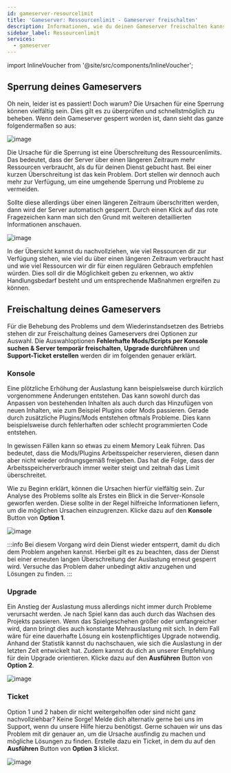 ```yaml
---
id: gameserver-resourcelimit
title: 'Gameserver: Ressourcenlimit - Gameserver freischalten'
description: Informationen, wie du deinen Gameserver freischalten kannst, wenn er durch Überschreitung des Ressourcenlimits gesperrt wurde - ZAP-Hosting.com Dokumentation
sidebar_label: Ressourcenlimit
services:
  - gameserver
---
```


import InlineVoucher from '@site/src/components/InlineVoucher';

## Sperrung deines Gameservers

Oh nein, leider ist es passiert! Doch warum? Die Ursachen für eine Sperrung können vielfältig sein. Dies gilt es zu überprüfen und schnellstmöglich zu beheben. Wenn dein Gameserver gesperrt worden ist, dann sieht das ganze folgendermaßen so aus: 

![image](https://user-images.githubusercontent.com/13604413/159170760-095b4170-6039-4e6b-9774-ab468c2d754b.png)

Die Ursache für die Sperrung ist eine Überschreitung des Ressourcenlimits. Das bedeutet, dass der Server über einen längeren Zeitraum mehr Ressourcen verbraucht, als du für deinen Dienst gebucht hast. Bei einer kurzen Überschreitung ist das kein Problem. Dort stellen wir dennoch auch mehr zur Verfügung, um eine umgehende Sperrung und Probleme zu vermeiden. 

Sollte diese allerdings über einen längeren Zeitraum überschritten werden, dann wird der Server automatisch gesperrt. Durch einen Klick auf das rote Fragezeichen kann man sich den Grund mit weiteren detaillierten Informationen anschauen.

![image](https://user-images.githubusercontent.com/13604413/159170763-e2668971-6308-4cfe-b69e-43877252ca86.png)

In der Übersicht kannst du nachvollziehen, wie viel Ressourcen dir zur Verfügung stehen, wie viel du über einen längeren Zeitraum verbraucht hast und wie viel Ressourcen wir dir für einen regulären Gebrauch empfehlen würden. Dies soll dir die Möglichkeit geben zu erkennen, wo aktiv Handlungsbedarf besteht und um entsprechende Maßnahmen ergreifen zu können. 

<InlineVoucher />

## Freischaltung deines Gameservers

Für die Behebung des Problems und dem Wiederinstandsetzen des Betriebs stehen dir zur Freischaltung deines Gameservers drei Optionen zur Auswahl.   Die Auswahloptionen **Fehlerhafte Mods/Scripts per Konsole suchen & Server temporär freischalten**, **Upgrade durchführen** und **Support-Ticket erstellen** werden dir im folgenden genauer erklärt. 



### Konsole
Eine plötzliche Erhöhung der Auslastung kann beispielsweise durch kürzlich vorgenommene Änderungen entstehen. Das kann sowohl durch das Anpassen von bestehenden Inhalten als auch durch das Hinzufügen von neuen Inhalten, wie zum Beispiel Plugins oder Mods passieren. Gerade durch zusätzliche Plugins/Mods entstehen oftmals Probleme. Dies kann beispielsweise durch fehlerhaften oder schlecht programmierten Code entstehen. 

In gewissen Fällen kann so etwas zu einem Memory Leak führen. Das bedeutet, dass die Mods/Plugins Arbeitsspeicher reservieren, diesen dann aber nicht wieder ordnungsgemäß freigeben. Das hat die Folge, dass der Arbeitsspeicherverbrauch immer weiter steigt und zeitnah das Limit überschreitet. 

Wie zu Beginn erklärt, können die Ursachen hierfür vielfältig sein. Zur Analyse des Problems sollte als Erstes ein Blick in die Server-Konsole geworfen werden. Diese sollte in der Regel hilfreiche Informationen liefern, um die möglichen Ursachen einzugrenzen. Klicke dazu auf den **Konsole** Button von **Option 1**. 

![image](https://user-images.githubusercontent.com/13604413/159170765-dc6a6c66-5624-4992-9fee-0e112ab20c67.png)

:::info
Bei diesem Vorgang wird dein Dienst wieder entsperrt, damit du dich dem Problem angehen kannst. Hierbei gilt es zu beachten, dass der Dienst bei einer erneuten langen Überschreitung der Auslastung erneut gesperrt wird. Versuche das Problem daher unbedingt aktiv anzugehen und Lösungen zu finden. 
:::



### Upgrade

Ein Anstieg der Auslastung muss allerdings nicht immer durch Probleme verursacht werden. Je nach Spiel kann das auch durch das Wachsen des Projekts passieren. Wenn das Spielgeschehen größer oder umfangreicher wird, dann bringt dies auch konstante Mehrauslastung mit sich. In dem Fall wäre für eine dauerhafte Lösung ein kostenpflichtiges Upgrade notwendig. Anhand der Statistik kannst du nachschauen, wie sich die Auslastung in der letzten Zeit entwickelt hat. Zudem kannst du dich an unserer Empfehlung für dein Upgrade orientieren. Klicke dazu auf den **Ausführen** Button von **Option 2**. 

![image](https://user-images.githubusercontent.com/13604413/159170769-d875eb76-bb07-4760-90f7-223ae7538df1.png)





### Ticket

Option 1 und 2 haben dir nicht weitergeholfen oder sind nicht ganz nachvollziehbar? Keine Sorge! Melde dich alternativ gerne bei uns im Support, wenn du unsere Hilfe hierzu benötigst. Gerne schauen wir uns das Problem mit dir genauer an, um die Ursache ausfindig zu machen und mögliche Lösungen zu finden. Erstelle dazu ein Ticket, in dem du auf den **Ausführen** Button von **Option 3** klickst. 

![image](https://user-images.githubusercontent.com/13604413/159170772-07a1df66-7a11-4144-b179-4c54dc343022.png)
